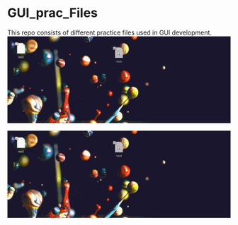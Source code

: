 # GUI_prac_Files
This repo consists of different practice files used in GUI development.
![](test_gif/test3.gif)


![](test_gif/test1.gif)


